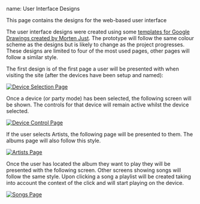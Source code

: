 name: User Interface Designs

This page contains the designs for the web-based user interface 

The user interface designs were created using some [templates for Google Drawings created by Morten Just](http://mortenjust.com/2010/04/19/a-wireframe-kit-for-google-drawings/ "mortenjust.com"). The prototype will follow the same colour scheme as the designs but is likely to change as the project progresses. These designs are limited to four of the most used pages, other pages will follow a similar style. 

The first design is of the first page a user will be presented with when visiting the site (after the devices have been setup and named):

[![Device Selection Page](https://docs.google.com/drawings/d/1uhxE-O-FXTXnH856B5UbCDsGa_P9gZwS73pe58quxhU/pub?w=469&h=619)](https://docs.google.com/drawings/d/1uhxE-O-FXTXnH856B5UbCDsGa_P9gZwS73pe58quxhU/pub?w=1407&h=1857)

Once a device (or party mode) has been selected, the following screen will be shown. The controls for that device will remain active whilst the device selected. 

[![Device Control Page](https://docs.google.com/drawings/d/1Cp0zaj0EOpbMGObJLMGoHUzuAnXm6IJAg7zWqKga_a8/pub?w=469&h=619)](https://docs.google.com/drawings/d/1Cp0zaj0EOpbMGObJLMGoHUzuAnXm6IJAg7zWqKga_a8/pub?w=1407&h=1857)

If the user selects Artists, the following page will be presented to them. The albums page will also follow this style.

[![Artists Page](https://docs.google.com/drawings/d/1RuOprU8zt8WszL0-mKXO-NfNhGNs2Z392I8zu-F4wa4/pub?w=469&h=619)](https://docs.google.com/drawings/d/1RuOprU8zt8WszL0-mKXO-NfNhGNs2Z392I8zu-F4wa4/pub?w=1407&h=1857)

Once the user has located the album they want to play they will be presented with the following screen. Other screens showing songs will follow the same style. Upon clicking a song a playlist will be created taking into account the context of the click and will start playing on the device.

[![Songs Page](https://docs.google.com/drawings/d/1LKZ1x3Ehdn7ln9cOhvpMsi-tAxl-bP7z9RRRq_bOWmo/pub?w=469&h=619)](https://docs.google.com/drawings/d/1LKZ1x3Ehdn7ln9cOhvpMsi-tAxl-bP7z9RRRq_bOWmo/pub?w=1407&h=1857c)
